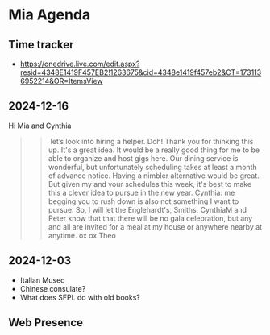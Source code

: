 # Mia Agenda

## Time tracker

* https://onedrive.live.com/edit.aspx?resid=4348E1419F457EB2!1263675&cid=4348e1419f457eb2&CT=1731136952214&OR=ItemsView


## 2024-12-16

Hi Mia and Cynthia
>> let’s look into hiring a helper.
Doh! Thank you for thinking this up. It's a great idea. It would be a really good thing for me to be able to organize and host gigs here. Our dining service is wonderful, but unfortunately scheduling takes at least a month of advance notice. Having a nimbler alternative would be great.
But given my and your schedules this week, it's best to make this a clever idea to pursue in the new year.
Cynthia: me begging you to rush down is also not something I want to pursue.
So, I will let the Englehardt's, Smiths, CynthiaM and Peter know that that there will be no gala celebration, but any and all are invited for a meal at my house or anywhere nearby at anytime.
ox ox
Theo

## 2024-12-03

* Italian Museo
* Chinese consulate?
* What does SFPL do with old books?

## Web Presence

